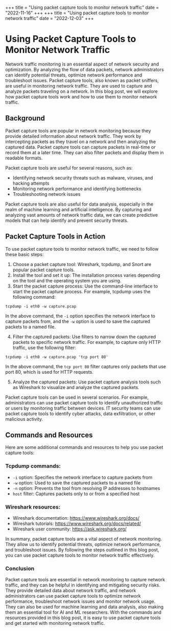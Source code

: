+++
title = "Using packet capture tools to monitor network traffic"
date = "2022-11-16"
+++
+++
title = "Using packet capture tools to monitor network traffic"
date = "2022-12-03"
+++


# Using Packet Capture Tools to Monitor Network Traffic

Network traffic monitoring is an essential aspect of network security and optimization. By analyzing the flow of data packets, network administrators can identify potential threats, optimize network performance and troubleshoot issues. Packet capture tools, also known as packet sniffers, are useful in monitoring network traffic. They are used to capture and analyze packets traveling on a network. In this blog post, we will explore how packet capture tools work and how to use them to monitor network traffic.

## Background

Packet capture tools are popular in network monitoring because they provide detailed information about network traffic. They work by intercepting packets as they travel on a network and then analyzing the captured data. Packet capture tools can capture packets in real-time or record them at a later time. They can also filter packets and display them in readable formats.

Packet capture tools are useful for several reasons, such as:

- Identifying network security threats such as malware, viruses, and hacking attempts
- Monitoring network performance and identifying bottlenecks
- Troubleshooting network issues

Packet capture tools are also useful for data analysis, especially in the realm of machine learning and artificial intelligence. By capturing and analyzing vast amounts of network traffic data, we can create predictive models that can help identify and prevent security threats.

## Packet Capture Tools in Action

To use packet capture tools to monitor network traffic, we need to follow these basic steps:

1. Choose a packet capture tool: Wireshark, tcpdump, and Snort are popular packet capture tools.
2. Install the tool and set it up: The installation process varies depending on the tool and the operating system you are using.
3. Start the packet capture process: Use the command-line interface to start the packet capture process. For example, tcpdump uses the following command:

```
tcpdump -i eth0 -w capture.pcap
```

In the above command, the `-i` option specifies the network interface to capture packets from, and the `-w` option is used to save the captured packets to a named file.

4. Filter the captured packets: Use filters to narrow down the captured packets to specific network traffic. For example, to capture only HTTP traffic, use the following filter:

```
tcpdump -i eth0 -w capture.pcap 'tcp port 80'
```

In the above command, the `tcp port 80` filter captures only packets that use port 80, which is used for HTTP requests.

5. Analyze the captured packets: Use packet capture analysis tools such as Wireshark to visualize and analyze the captured packets.

Packet capture tools can be used in several scenarios. For example, administrators can use packet capture tools to identify unauthorized traffic or users by monitoring traffic between devices. IT security teams can use packet capture tools to identify cyber attacks, data exfiltration, or other malicious activity.

## Commands and Resources

Here are some additional commands and resources to help you use packet capture tools:

### Tcpdump commands:

- `-i` option: Specifies the network interface to capture packets from
- `-w` option: Used to save the captured packets to a named file
- `-n` option: Prevents the tool from resolving IP addresses to hostnames
- `host` filter: Captures packets only to or from a specified host

### Wireshark resources:

- Wireshark documentation: https://www.wireshark.org/docs/
- Wireshark tutorials: https://www.wireshark.org/docs/related/
- Wireshark user community: https://ask.wireshark.org/

In summary, packet capture tools are a vital aspect of network monitoring. They allow us to identify potential threats, optimize network performance, and troubleshoot issues. By following the steps outlined in this blog post, you can use packet capture tools to monitor network traffic effectively.

### Conclusion

Packet capture tools are essential in network monitoring to capture network traffic, and they can be helpful in identifying and mitigating security risks. They provide detailed data about network traffic, and network administrators can use packet capture tools to optimize network performance, troubleshoot network issues and monitor network usage. They can also be used for machine learning and data analysis, also making them an essential tool for AI and ML researchers. With the commands and resources provided in this blog post, it is easy to use packet capture tools and get started with monitoring network traffic.
